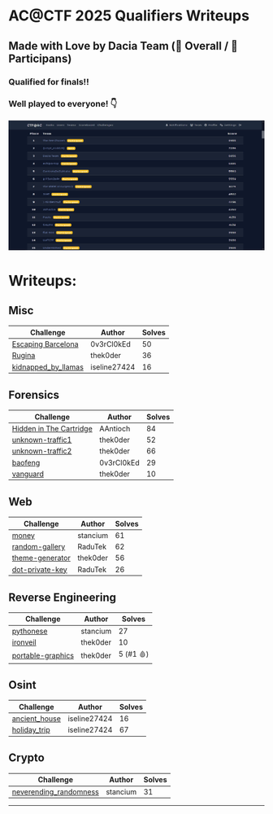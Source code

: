 # AC@CTF 2025 Qualifiers Writeups
## Made with Love by Dacia Team (🥉 Overall / 🥈 Participans)
### Qualified for finals!!

### Well played to everyone! 👇

![leaderboard](leaderboard.png)

# Writeups:

## Misc

Challenge|Author|Solves
-|-|-
[Escaping Barcelona](<./misc/Escaping-Barcelona>)|0v3rCl0kEd|50
[Rugina](<./misc/rugina>)|thek0der|36
[kidnapped_by_llamas](<./misc/kidnapped_by_llamas>)|iseline27424|16

## Forensics

Challenge|Author|Solves
-|-|-
[Hidden in The Cartridge](<./forensics/Hidden-in-the-Cartridge/>)|AAntioch|84
[unknown-traffic1](<./forensics/unknown-traffic1/>)|thek0der|52
[unknown-traffic2](<./forensics/unknown-traffic2/>)|thek0der|66
[baofeng](<./forensics/baofeng/>)|0v3rCl0kEd|29
[vanguard](<./forensics/vanguard/>)|thek0der|10

## Web

Challenge|Author|Solves
-|-|-
[money](<./web/money>)|stancium|61
[random-gallery](<./web/random-gallery>)|RaduTek|62
[theme-generator](<./web/theme-generator>)|thek0der|56
[dot-private-key](<./web/dot-private-key>)|RaduTek|26

## Reverse Engineering

Challenge|Author|Solves
-|-|-
[pythonese](<./rev/pythonese/>)|stancium|27
[ironveil](<./rev/ironveil/>)|thek0der|10
[portable-graphics](<./rev/portable-graphics/>)|thek0der|5 (#1 🩸)

## Osint

Challenge|Author|Solves
-|-|-
[ancient_house](<./osint/ancient_house/>)|iseline27424|16
[holiday_trip](<./osint/holiday_trip/>)|iseline27424|67

## Crypto

Challenge|Author|Solves
-|-|-
[neverending_randomness](<./crypto/neverending-randomness/>)|stancium|31
---
